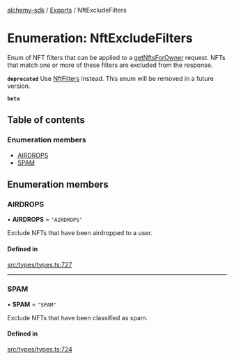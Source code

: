 [alchemy-sdk](../README.md) / [Exports](../modules.md) / NftExcludeFilters

# Enumeration: NftExcludeFilters

Enum of NFT filters that can be applied to a [getNftsForOwner](../classes/NftNamespace.md#getnftsforowner) request.
NFTs that match one or more of these filters are excluded from the response.

**`deprecated`** Use [NftFilters](NftFilters.md) instead. This enum will be removed in a
  future version.

**`beta`**

## Table of contents

### Enumeration members

- [AIRDROPS](NftExcludeFilters.md#airdrops)
- [SPAM](NftExcludeFilters.md#spam)

## Enumeration members

### AIRDROPS

• **AIRDROPS** = `"AIRDROPS"`

Exclude NFTs that have been airdropped to a user.

#### Defined in

[src/types/types.ts:727](https://github.com/alchemyplatform/alchemy-sdk-js/blob/80b6e91/src/types/types.ts#L727)

___

### SPAM

• **SPAM** = `"SPAM"`

Exclude NFTs that have been classified as spam.

#### Defined in

[src/types/types.ts:724](https://github.com/alchemyplatform/alchemy-sdk-js/blob/80b6e91/src/types/types.ts#L724)
